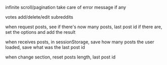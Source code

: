 infinite scroll/pagination
take care of error message if any

votes
add/delete/edit subreddits

when request posts,
see if there's now many posts, last post id
if there are, set the options and add the result

when receives posts,
in sessionStorage,
save how many posts the user loaded,
save what was the last post id

when change section,
reset posts length,
last post id
